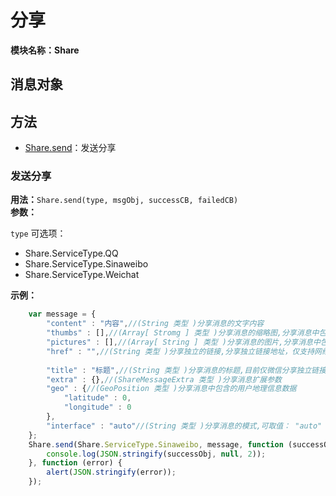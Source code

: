 # 分享
**模块名称：Share**

## 消息对象

## 方法
* [Share.send](#发送分享)：发送分享

### 发送分享
**用法：**`Share.send(type, msgObj, successCB, failedCB)`  
**参数：**

`type` 可选项：

* Share.ServiceType.QQ
* Share.ServiceType.Sinaweibo
* Share.ServiceType.Weichat

**示例：**

```js
    var message = {
        "content" : "内容",//(String 类型 )分享消息的文字内容
        "thumbs" : [],//(Array[ Stromg ] 类型 )分享消息的缩略图,分享消息中包含的缩略图路径； 若分享平台仅支持提交一张图片，传入多张图片则仅提交第一张图片； 如果分享平台的信息不支持缩略图，若没有设置消息的图片（pictures）则使用缩略图，否则忽略其属性值。 注意：图片有大小限制，推荐图片小于20Kb。
        "pictures" : [],//(Array[ String ] 类型 )分享消息的图片,分享消息中包含的图片路径，仅支持本地路径。 若分享平台仅支持提交一张图片，传入多张图片则仅提交第一张图片。 如果不能同时支持其它内容信息，优先级顺序为：pictures>content。
        "href" : "",//(String 类型 )分享独立的链接,分享独立链接地址，仅支持网络地址（以http://或https://开头）。 如果不能同时支持其它内容信息，优先级顺序为：href>pictures>content。
        
        "title" : "标题",//(String 类型 )分享消息的标题,目前仅微信分享独立链接消息时支持。
        "extra" : {},//(ShareMessageExtra 类型 )分享消息扩展参数
        "geo" : {//(GeoPosition 类型 )分享消息中包含的用户地理信息数据
            "latitude" : 0,
            "longitude" : 0
        },
        "interface" : "auto"//(String 类型 )分享消息的模式,可取值： "auto" - 自动选择，如果已经安装微博客户端则采用编辑界面进行分享，否则采用无界面分享； "slient" - 静默分享，采用无界面模式进行分享； "editable" - 进入编辑界面，用户确认分享内容后发送，如果当前未安装微博客户端则触发错误回调。 默认值为"auto"。 （仅新浪微博分享时生效）
    };
    Share.send(Share.ServiceType.Sinaweibo, message, function (successObj) {
        console.log(JSON.stringify(successObj, null, 2));
    }, function (error) {
        alert(JSON.stringify(error));
    });
```


